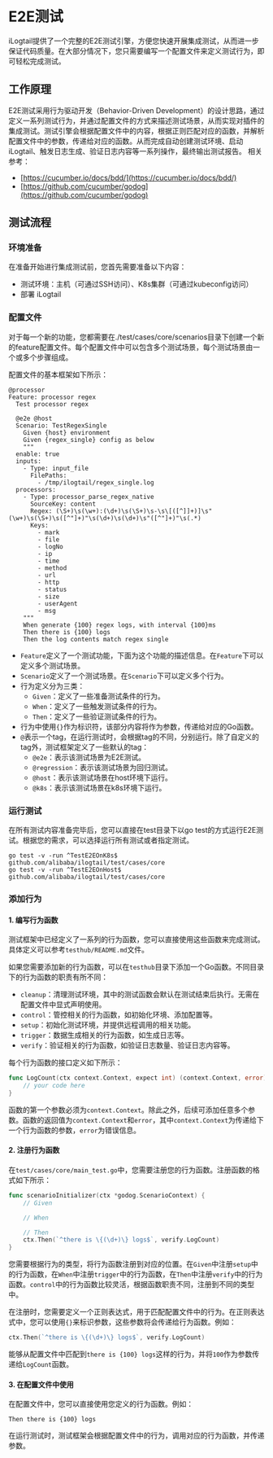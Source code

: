 # E2E测试

iLogtail提供了一个完整的E2E测试引擎，方便您快速开展集成测试，从而进一步保证代码质量。在大部分情况下，您只需要编写一个配置文件来定义测试行为，即可轻松完成测试。

## 工作原理

E2E测试采用行为驱动开发（Behavior-Driven Development）的设计思路，通过定义一系列测试行为，并通过配置文件的方式来描述测试场景，从而实现对插件的集成测试。测试引擎会根据配置文件中的内容，根据正则匹配对应的函数，并解析配置文件中的参数，传递给对应的函数。从而完成自动创建测试环境、启动iLogtail、触发日志生成、验证日志内容等一系列操作，最终输出测试报告。
相关参考：
- [https://cucumber.io/docs/bdd/](https://cucumber.io/docs/bdd/)
- [https://github.com/cucumber/godog](https://github.com/cucumber/godog)

## 测试流程

### 环境准备

在准备开始进行集成测试前，您首先需要准备以下内容：

- 测试环境：主机（可通过SSH访问）、K8s集群（可通过kubeconfig访问）
- 部署 iLogtail

### 配置文件

对于每一个新的功能，您都需要在./test/cases/core/scenarios目录下创建一个新的feature配置文件。每个配置文件中可以包含多个测试场景，每个测试场景由一个或多个步骤组成。

配置文件的基本框架如下所示：

```plain
@processor
Feature: processor regex
  Test processor regex

  @e2e @host
  Scenario: TestRegexSingle
    Given {host} environment
    Given {regex_single} config as below
    """
  enable: true
  inputs:
    - Type: input_file
      FilePaths:
        - /tmp/ilogtail/regex_single.log
  processors:
    - Type: processor_parse_regex_native
      SourceKey: content
      Regex: (\S+)\s(\w+):(\d+)\s(\S+)\s-\s\[([^]]+)]\s"(\w+)\s(\S+)\s([^"]+)"\s(\d+)\s(\d+)\s"([^"]+)"\s(.*)
      Keys:
        - mark
        - file
        - logNo
        - ip
        - time
        - method
        - url
        - http
        - status
        - size
        - userAgent
        - msg
    """
    When generate {100} regex logs, with interval {100}ms
    Then there is {100} logs
    Then the log contents match regex single
```

- `Feature`定义了一个测试功能，下面为这个功能的描述信息。在`Feature`下可以定义多个测试场景。
- `Scenario`定义了一个测试场景。在`Scenario`下可以定义多个行为。
- 行为定义分为三类：
  - `Given`：定义了一些准备测试条件的行为。
  - `When`：定义了一些触发测试条件的行为。
  - `Then`：定义了一些验证测试条件的行为。
- 行为中使用`{}`作为标识符，该部分内容将作为参数，传递给对应的Go函数。
- `@`表示一个tag，在运行测试时，会根据tag的不同，分别运行。除了自定义的tag外，测试框架定义了一些默认的tag：
  - `@e2e`：表示该测试场景为E2E测试。
  - `@regression`：表示该测试场景为回归测试。
  - `@host`：表示该测试场景在host环境下运行。
  - `@k8s`：表示该测试场景在k8s环境下运行。

### 运行测试

在所有测试内容准备完毕后，您可以直接在test目录下以go test的方式运行E2E测试。根据您的需求，可以选择运行所有测试或者指定测试。

```shell
go test -v -run ^TestE2EOnK8s$ github.com/alibaba/ilogtail/test/cases/core
go test -v -run ^TestE2EOnHost$ github.com/alibaba/ilogtail/test/cases/core
```

### 添加行为

#### 1. 编写行为函数
测试框架中已经定义了一系列的行为函数，您可以直接使用这些函数来完成测试。具体定义可以参考`testhub/README.md`文件。

如果您需要添加新的行为函数，可以在`testhub`目录下添加一个Go函数。不同目录下的行为函数的职责有所不同：
- `cleanup`：清理测试环境，其中的测试函数会默认在测试结束后执行。无需在配置文件中显式声明使用。
- `control`：管控相关的行为函数，如初始化环境、添加配置等。
- `setup`：初始化测试环境，并提供远程调用的相关功能。
- `trigger`：数据生成相关的行为函数，如生成日志等。
- `verify`：验证相关的行为函数，如验证日志数量、验证日志内容等。

每个行为函数的接口定义如下所示：

```go
func LogCount(ctx context.Context, expect int) (context.Context, error) {
    // your code here
}
```

函数的第一个参数必须为`context.Context`。除此之外，后续可添加任意多个参数。函数的返回值为`context.Context`和`error`，其中`context.Context`为传递给下一个行为函数的参数，`error`为错误信息。

#### 2. 注册行为函数

在`test/cases/core/main_test.go`中，您需要注册您的行为函数。注册函数的格式如下所示：

```go
func scenarioInitializer(ctx *godog.ScenarioContext) {
	// Given

	// When

	// Then
	ctx.Then(`^there is \{(\d+)\} logs$`, verify.LogCount)
}
```

您需要根据行为的类型，将行为函数注册到对应的位置。在`Given`中注册`setup`中的行为函数，在`When`中注册`trigger`中的行为函数，在`Then`中注册`verify`中的行为函数。`control`中的行为函数比较灵活，根据函数职责不同，注册到不同的类型中。

在注册时，您需要定义一个正则表达式，用于匹配配置文件中的行为。在正则表达式中，您可以使用`{}`来标识参数，这些参数将会传递给行为函数。例如：

```go
ctx.Then(`^there is \{(\d+)\} logs$`, verify.LogCount)
```

能够从配置文件中匹配到`there is {100} logs`这样的行为，并将`100`作为参数传递给`LogCount`函数。

#### 3. 在配置文件中使用

在配置文件中，您可以直接使用您定义的行为函数。例如：

```plain
Then there is {100} logs
```

在运行测试时，测试框架会根据配置文件中的行为，调用对应的行为函数，并传递参数。

